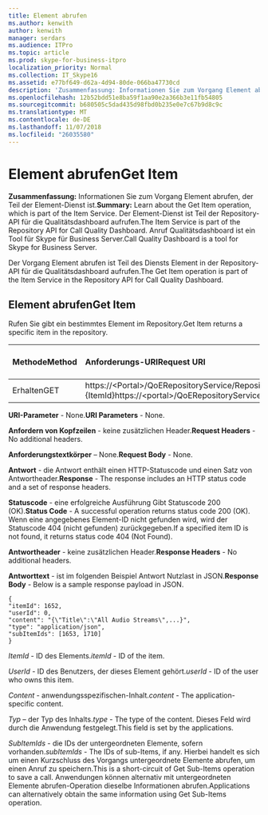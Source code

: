 ```yaml
---
title: Element abrufen
ms.author: kenwith
author: kenwith
manager: serdars
ms.audience: ITPro
ms.topic: article
ms.prod: skype-for-business-itpro
localization_priority: Normal
ms.collection: IT_Skype16
ms.assetid: e77bf649-d62a-4d94-80de-066ba47730cd
description: 'Zusammenfassung: Informationen Sie zum Vorgang Element abrufen, der Teil der Element-Dienst ist. Der Element-Dienst ist Teil der Repository-API für die Qualitätsdashboard aufrufen. Anruf Qualitätsdashboard ist ein Tool für Skype für Business Server.'
ms.openlocfilehash: 12b52bdd51e8ba59f1aa90e2a366b3e11fb54805
ms.sourcegitcommit: b680505c5dad435d98fbd0b235e0e7c67b9d8c9c
ms.translationtype: MT
ms.contentlocale: de-DE
ms.lasthandoff: 11/07/2018
ms.locfileid: "26035580"
---
```

# <a name="get-item"></a><span data-ttu-id="77bec-105">Element abrufen</span><span class="sxs-lookup"><span data-stu-id="77bec-105">Get Item</span></span>
 
<span data-ttu-id="77bec-106">**Zusammenfassung:** Informationen Sie zum Vorgang Element abrufen, der Teil der Element-Dienst ist.</span><span class="sxs-lookup"><span data-stu-id="77bec-106">**Summary:** Learn about the Get Item operation, which is part of the Item Service.</span></span> <span data-ttu-id="77bec-107">Der Element-Dienst ist Teil der Repository-API für die Qualitätsdashboard aufrufen.</span><span class="sxs-lookup"><span data-stu-id="77bec-107">The Item Service is part of the Repository API for Call Quality Dashboard.</span></span> <span data-ttu-id="77bec-108">Anruf Qualitätsdashboard ist ein Tool für Skype für Business Server.</span><span class="sxs-lookup"><span data-stu-id="77bec-108">Call Quality Dashboard is a tool for Skype for Business Server.</span></span>
  
<span data-ttu-id="77bec-109">Der Vorgang Element abrufen ist Teil des Diensts Element in der Repository-API für die Qualitätsdashboard aufrufen.</span><span class="sxs-lookup"><span data-stu-id="77bec-109">The Get Item operation is part of the Item Service in the Repository API for Call Quality Dashboard.</span></span>
  
## <a name="get-item"></a><span data-ttu-id="77bec-110">Element abrufen</span><span class="sxs-lookup"><span data-stu-id="77bec-110">Get Item</span></span>

<span data-ttu-id="77bec-111">Rufen Sie gibt ein bestimmtes Element im Repository.</span><span class="sxs-lookup"><span data-stu-id="77bec-111">Get Item returns a specific item in the repository.</span></span>
  
|<span data-ttu-id="77bec-112">**Methode**</span><span class="sxs-lookup"><span data-stu-id="77bec-112">**Method**</span></span>|<span data-ttu-id="77bec-113">**Anforderungs-URI**</span><span class="sxs-lookup"><span data-stu-id="77bec-113">**Request URI**</span></span>|<span data-ttu-id="77bec-114">**HTTP-Version**</span><span class="sxs-lookup"><span data-stu-id="77bec-114">**HTTP Version**</span></span>|
|:-----|:-----|:-----|
|<span data-ttu-id="77bec-115">Erhalten</span><span class="sxs-lookup"><span data-stu-id="77bec-115">GET</span></span>  <br/> |<span data-ttu-id="77bec-116">https://\<Portal\>/QoERepositoryService/Repository/Element / {ItemId}</span><span class="sxs-lookup"><span data-stu-id="77bec-116">https://\<portal\>/QoERepositoryService/repository/item/{itemId}</span></span>  <br/> |<span data-ttu-id="77bec-117">HTTP/1.1</span><span class="sxs-lookup"><span data-stu-id="77bec-117">HTTP/1.1</span></span>  <br/> |
   
 <span data-ttu-id="77bec-118">**URI-Parameter** - None.</span><span class="sxs-lookup"><span data-stu-id="77bec-118">**URI Parameters** - None.</span></span>
  
 <span data-ttu-id="77bec-119">**Anfordern von Kopfzeilen** - keine zusätzlichen Header.</span><span class="sxs-lookup"><span data-stu-id="77bec-119">**Request Headers** - No additional headers.</span></span>
  
 <span data-ttu-id="77bec-120">**Anforderungstextkörper** – None.</span><span class="sxs-lookup"><span data-stu-id="77bec-120">**Request Body** - None.</span></span>
  
 <span data-ttu-id="77bec-121">**Antwort** - die Antwort enthält einen HTTP-Statuscode und einen Satz von Antwortheader.</span><span class="sxs-lookup"><span data-stu-id="77bec-121">**Response** - The response includes an HTTP status code and a set of response headers.</span></span>
  
 <span data-ttu-id="77bec-122">**Statuscode** - eine erfolgreiche Ausführung Gibt Statuscode 200 (OK).</span><span class="sxs-lookup"><span data-stu-id="77bec-122">**Status Code** - A successful operation returns status code 200 (OK).</span></span> <span data-ttu-id="77bec-123">Wenn eine angegebenes Element-ID nicht gefunden wird, wird der Statuscode 404 (nicht gefunden) zurückgegeben.</span><span class="sxs-lookup"><span data-stu-id="77bec-123">If a specified item ID is not found, it returns status code 404 (Not Found).</span></span>
  
 <span data-ttu-id="77bec-124">**Antwortheader** - keine zusätzlichen Header.</span><span class="sxs-lookup"><span data-stu-id="77bec-124">**Response Headers** - No additional headers.</span></span>
  
 <span data-ttu-id="77bec-125">**Antworttext** - ist im folgenden Beispiel Antwort Nutzlast in JSON.</span><span class="sxs-lookup"><span data-stu-id="77bec-125">**Response Body** - Below is a sample response payload in JSON.</span></span>
  
```
{
"itemId": 1652,
"userId": 0,
"content": "{\"Title\":\"All Audio Streams\",...}",
"type": "application/json",
"subItemIds": [1653, 1710]
}
```

 <span data-ttu-id="77bec-126">*ItemId* - ID des Elements.</span><span class="sxs-lookup"><span data-stu-id="77bec-126">*itemId*  - ID of the item.</span></span>
  
 <span data-ttu-id="77bec-127">*UserId* - ID des Benutzers, der dieses Element gehört.</span><span class="sxs-lookup"><span data-stu-id="77bec-127">*userId*  - ID of the user who owns this item.</span></span>
  
 <span data-ttu-id="77bec-128">*Content* - anwendungsspezifischen-Inhalt.</span><span class="sxs-lookup"><span data-stu-id="77bec-128">*content*  - The application-specific content.</span></span>
  
 <span data-ttu-id="77bec-129">*Typ* – der Typ des Inhalts.</span><span class="sxs-lookup"><span data-stu-id="77bec-129">*type*  - The type of the content.</span></span> <span data-ttu-id="77bec-130">Dieses Feld wird durch die Anwendung festgelegt.</span><span class="sxs-lookup"><span data-stu-id="77bec-130">This field is set by the applications.</span></span>
  
 <span data-ttu-id="77bec-131">*SubItemIds* - die IDs der untergeordneten Elemente, sofern vorhanden.</span><span class="sxs-lookup"><span data-stu-id="77bec-131">*subItemIds*  - The IDs of sub-Items, if any.</span></span> <span data-ttu-id="77bec-132">Hierbei handelt es sich um einen Kurzschluss des Vorgangs untergeordnete Elemente abrufen, um einen Anruf zu speichern.</span><span class="sxs-lookup"><span data-stu-id="77bec-132">This is a short-circuit of Get Sub-Items operation to save a call.</span></span> <span data-ttu-id="77bec-133">Anwendungen können alternativ mit untergeordneten Elemente abrufen-Operation dieselbe Informationen abrufen.</span><span class="sxs-lookup"><span data-stu-id="77bec-133">Applications can alternatively obtain the same information using Get Sub-Items operation.</span></span>
  

